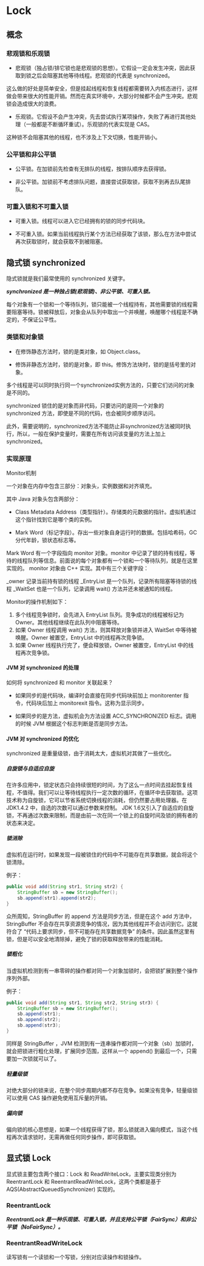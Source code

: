 # Lock

## 概念

### 悲观锁和乐观锁

- 悲观锁（独占锁/排它锁也是悲观锁的思想）。它假设一定会发生冲突，因此获取到锁之后会阻塞其他等待线程。悲观锁的代表是 synchronized。

这么做的好处是简单安全，但是挂起线程和恢复线程都需要转入内核态进行，这样做会带来很大的性能开销。然而在真实环境中，大部分时候都不会产生冲突。悲观锁会造成很大的浪费。

- 乐观锁。它假设不会产生冲突，先去尝试执行某项操作，失败了再进行其他处理（一般都是不断循环重试）。乐观锁的代表实现是 CAS。

这种锁不会阻塞其他的线程，也不涉及上下文切换，性能开销小。

### 公平锁和非公平锁

- 公平锁。在加锁前先检查有无排队的线程，按排队顺序去获得锁。

- 非公平锁。加锁前不考虑排队问题，直接尝试获取锁，获取不到再去队尾排队。

### 可重入锁和不可重入锁

- 可重入锁。线程可以进入它已经拥有的锁的同步代码块。

- 不可重入锁。如果当前线程执行某个方法已经获取了该锁，那么在方法中尝试再次获取锁时，就会获取不到被阻塞。

## 隐式锁 synchronized

隐式锁就是我们最常使用的 synchronized 关键字。

***synchronized 是一种独占锁(悲观锁)、非公平锁、可重入锁。***

每个对象有一个锁和一个等待队列，锁只能被一个线程持有，其他需要锁的线程需要阻塞等待。锁被释放后，对象会从队列中取出一个并唤醒，唤醒哪个线程是不确定的，不保证公平性。

### 类锁和对象锁

- 在修饰静态方法时，锁的是类对象，如 Object.class。

- 修饰非静态方法时，锁的是对象，即 this。修饰方法块时，锁的是括号里的对象。

多个线程是可以同时执行同一个synchronized实例方法的，只要它们访问的对象是不同的。

synchronized 锁住的是对象而非代码，只要访问的是同一个对象的 synchronized 方法，即使是不同的代码，也会被同步顺序访问。

此外，需要说明的，synchronized方法不能防止非synchronized方法被同时执行，所以，一般在保护变量时，需要在所有访问该变量的方法上加上synchronized。

### 实现原理

Monitor机制

一个对象在内存中包含三部分：对象头，实例数据和对齐填充。

其中 Java 对象头包含两部分：

- Class Metadata Address（类型指针）。存储类的元数据的指针。虚拟机通过这个指针找到它是哪个类的实例。

- Mark Word（标记字段）。存出一些对象自身运行时的数据。包括哈希码，GC 分代年龄，锁状态标志等。

Mark Word 有一个字段指向 monitor 对象。monitor 中记录了锁的持有线程，等待的线程队列等信息。前面说的每个对象都有一个锁和一个等待队列，就是在这里实现的。
monitor 对象由 C++ 实现。其中有三个关键字段：

_owner 记录当前持有锁的线程
_EntryList 是一个队列，记录所有阻塞等待锁的线程
_WaitSet 也是一个队列，记录调用 wait() 方法并还未被通知的线程。

Monitor的操作机制如下：

1. 多个线程竞争锁时，会先进入 EntryList 队列。竞争成功的线程被标记为 Owner。其他线程继续在此队列中阻塞等待。
2. 如果 Owner 线程调用 wait() 方法，则其释放对象锁并进入 WaitSet 中等待被唤醒。Owner 被置空，EntryList 中的线程再次竞争锁。
3. 如果 Owner 线程执行完了，便会释放锁，Owner 被置空，EntryList 中的线程再次竞争锁。

#### JVM 对 synchronized 的处理

如何将 synchronized 和 monitor 关联起来？

- 如果同步的是代码块，编译时会直接在同步代码块前加上 monitorenter 指令，代码块后加上 monitorexit 指令。这称为显示同步。

- 如果同步的是方法，虚拟机会为方法设置 ACC_SYNCHRONIZED 标志。调用的时候 JVM 根据这个标志判断是否是同步方法。

#### JVM 对 synchronized 的优化

synchronized 是重量级锁，由于消耗太大，虚拟机对其做了一些优化。

##### 自旋锁与自适应自旋

在许多应用中，锁定状态只会持续很短的时间，为了这么一点时间去挂起恢复线程，不值得。我们可以让等待线程执行一定次数的循环，在循环中去获取锁。这项技术称为自旋锁，它可以节省系统切换线程的消耗，但仍然要占用处理器。在 JDK1.4.2 中，自选的次数可以通过参数来控制。 JDK 1.6又引入了自适应的自旋锁，不再通过次数来限制，而是由前一次在同一个锁上的自旋时间及锁的拥有者的状态来决定。

##### 锁消除

虚拟机在运行时，如果发现一段被锁住的代码中不可能存在共享数据，就会将这个锁清除。

例子：

```java
public void add(String str1, String str2) {
    StringBuffer sb = new StringBuffer();
    sb.append(str1).append(str2);
}
```

众所周知，StringBuffer 的 append 方法是同步方法，但是在这个 add 方法中，StringBuffer 不会存在共享资源竞争的情况，因为其他线程并不会访问到它。这就符合了 “代码上要求同步，但不可能存在共享数据竞争” 的条件。因此虽然这里有锁，但是可以安全地清除掉，避免了锁的获取释放带来的性能消耗。

##### 锁粗化

当虚拟机检测到有一串零碎的操作都对同一个对象加锁时，会把锁扩展到整个操作序列外部。

例子：

```java
public void add(String str1, String str2, String str3) {
    StringBuffer sb = new StringBuffer();
    sb.append(str1);
    sb.append(str2);
    sb.append(str3);
}
```

同样是 StringBuffer ，JVM 检测到有一连串操作都对同一个对象（sb）加锁时，就会把锁进行粗化处理，扩展同步范围，这样从一个 append() 到最后一个，只需要加一次锁就可以了。

##### 轻量级锁

对绝大部分的锁来说，在整个同步周期内都不存在竞争。如果没有竞争，轻量级锁可以使用 CAS 操作避免使用互斥量的开销。

##### 偏向锁

偏向锁的核心思想是，如果一个线程获得了锁，那么锁就进入偏向模式，当这个线程再次请求锁时，无需再做任何同步操作，即可获取锁。

## 显式锁 Lock

显式锁主要包含两个接口：Lock 和 ReadWriteLock，主要实现类分别为 ReentrantLock 和 ReentrantReadWriteLock，这两个类都是基于 AQS(AbstractQueuedSynchronizer) 实现的。

### ReentrantLock

***ReentrantLock 是一种乐观锁、可重入锁，并且支持公平锁（FairSync）和非公平锁（NoFairSync）。***

### ReentrantReadWriteLock

读写锁有一个读锁和一个写锁，分别对应读操作和锁操作。